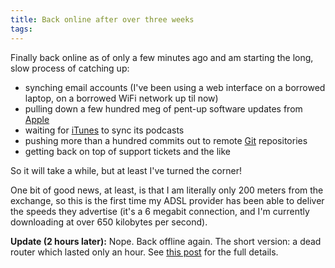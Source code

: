 ```yaml
---
title: Back online after over three weeks
tags: 
---
```


Finally back online as of only a few minutes ago and am starting the long, slow process of catching up:

-   synching email accounts (I've been using a web interface on a borrowed laptop, on a borrowed WiFi network up til now)
-   pulling down a few hundred meg of pent-up software updates from [Apple](/wiki/Apple)
-   waiting for [iTunes](/wiki/iTunes) to sync its podcasts
-   pushing more than a hundred commits out to remote [Git](/wiki/Git) repositories
-   getting back on top of support tickets and the like

So it will take a while, but at least I've turned the corner!

One bit of good news, at least, is that I am literally only 200 meters from the exchange, so this is the first time my ADSL provider has been able to deliver the speeds they advertise (it's a 6 megabit connection, and I'm currently downloading at over 650 kilobytes per second).

**Update (2 hours later):** Nope. Back offline again. The short version: a dead router which lasted only an hour. See [this post](/blog/back-offline-again) for the full details.
